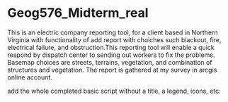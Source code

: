 # Geog576_Midterm_real
 This is an electric company reporting tool, for a client based in Northern Virginia with functionality of add report with choiches such blackout, fire, electrical failure, and obstruction.This reporting tool will enable a quick respond by dispatch center to sending out workers to fix the problems. Basemap choices are streets, terrains, vegetation, and combination of structures and vegetation. The report is gathered at my survey in arcgis online account.

 add the whole completed basic script without a title, a legend, icons, etc:
 <!--
<!DOCTYPE html>
<html lang="en">
<head>
  <meta charset="UTF-8">
  <meta name="viewport" content="width=device-width, initial-scale=1.0">
  <title>ALEX GO! - Incident Reporting Map</title>

  <!-- ArcGIS JS API stylesheet 
  <link rel="stylesheet" href="https://js.arcgis.com/4.25/esri/themes/light/main.css">

  <style>
    /* Full-screen map container and UI controls styling */
  
    /* Button and dropdown menu */
   
    /* Positioning for basemap selector, I put it below "add report" button */
    #basemapSelector {
      top: 70px;
    }

    /* Styling the Add Report button, I put a bigger button as the most important tool  */
    #addReportBtn button {
      font-size: 18px;
      padding: 12px 24px;
      background-color: #0079c1;
      color: white;
      border: none;
      border-radius: 5px;
      cursor: pointer;
    }

    #addReportBtn button:hover {
      background-color: #005a87;
    }
  </style>

  <!-- ArcGIS JavaScript API , I use a generic API
  <script src="https://js.arcgis.com/4.25/"></script>
</head>
<body>

  <!-- Button to trigger report form popup 
  <div id="addReportBtn">
    <button onclick="addReport()">Add Report</button>
  </div>

  <!-- Dropdown to change basemap style 
  <div id="basemapSelector">
    <label for="basemapSelect">Basemap:</label>
    <select id="basemapSelect" onchange="changeBasemap(this.value)">
      <option value="streets">Street</option>
      <option value="topo" selected>Terrain</option>
      <option value="satellite">Vegetation (Satellite)</option>
      <option value="hybrid">Structures (Hybrid)</option>
    </select>
  </div>

  <!-- Main map view container 
  <div id="viewDiv"></div>

  <!-- Main application logic using ArcGIS JS API 
  <script>
    require([
      "esri/Map",
      "esri/views/MapView",
      "esri/widgets/Search",
      "esri/widgets/Locate",
      "esri/layers/FeatureLayer",
      "esri/Graphic",
      "esri/geometry/Point"
    ], function(Map, MapView, Search, Locate, FeatureLayer, Graphic, Point) {

      // Create the map and set the initial basemap
      let map = new Map({
        basemap: "topo"
      });

      // Initialize the MapView and center on Northern Virginia
      const view = new MapView({
        container: "viewDiv",
        map: map,
        center: [-77.5, 38.5],  // Longitude, Latitude
        zoom: 9
      });

      // Load the territory boundary layer with 50% opacity
      const territoryLayer = new FeatureLayer({
        url: "https://services.arcgis.com/HRPe58bUyBqyyiCt/arcgis/rest/services/drive_download_20250623T221527Z_1_001/FeatureServer/0",
        opacity: 0.5
      });
      map.add(territoryLayer);

      // Load the incident reports layer (from Survey123 form)
      const incidentLayer = new FeatureLayer({
        url: "https://services.arcgis.com/HRPe58bUyBqyyiCt/arcgis/rest/services/survey123_dbec98d452884e3ca51548ab0ca97c1f_form/FeatureServer/0",
        outFields: ["*"],
        popupTemplate: {
          title: "{report_type}",
          content: "{description}<br>Status: {status}"
        }
      });
      map.add(incidentLayer);

      // Add Search widget for address/location lookup
      const search = new Search({ view: view });
      view.ui.add(search, "top-left");

      // Add Locate widget to find user's current location
      const locate = new Locate({ view: view });
      view.ui.add(locate, "top-left");

      // Move zoom controls to bottom-right corner
      view.ui.move("zoom", "bottom-right");

      // Function to open popup for submitting a new report
      window.addReport = function() {
        view.popup.open({
          title: "New Report",
          content: createReportForm(),
          location: view.center
        });
      };

      // Dynamically generate HTML form inside popup
      function createReportForm() {
        const container = document.createElement("div");
        container.innerHTML = `
          <label>Type:</label><br>
          <select id="reportType">
            <option value="Blackout">Blackout</option>
            <option value="Electrical Failure">Electrical Failure</option>
            <option value="Fire">Fire</option>
            <option value="Obstruction">Obstruction</option>
          </select><br><br>
          <label>Description:</label><br>
          <textarea id="description" rows="4" cols="30"></textarea><br><br>
          <button onclick="submitReport()">Submit</button>
        `;
        return container;
      }

      // Handle form submission and save new report to incident layer
      window.submitReport = function() {
        const type = document.getElementById("reportType").value;
        const desc = document.getElementById("description").value;

        // Use current map center as report location
        const point = new Point({
          longitude: view.center.longitude,
          latitude: view.center.latitude
        });

        // Create a new graphic feature to submit
        const newReport = new Graphic({
          geometry: point,
          attributes: {
            report_type: type,
            description: desc,
            report_time: new Date().toISOString(),
            status: "open"
          }
        });

        // Apply the edit to the hosted feature layer (submit report)
        incidentLayer.applyEdits({
          addFeatures: [newReport]
        }).then(function() {
          alert("Report submitted!");
          view.popup.close();
        });
      };

      // Change the basemap dynamically when the user selects a new one
      window.changeBasemap = function(basemapName) {
        view.map.basemap = basemapName;
      };
    });
  </script>
</body>
</html>